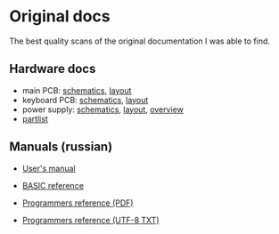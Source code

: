 # Original docs

The best quality scans of the original documentation I was able to find.

## Hardware docs

 * main PCB: [schematics](mainboard_schematics.djvu), [layout](mainboard_pcb.jpg)
 * keyboard PCB: [schematics](keyboard_schematics.djvu), [layout](keyboard_pcb.jpg)
 * power supply: [schematics](psu_schematics.djvu), [layout](psu_pcb.jpg), [overview](psu_overview.djvu)
 * [partlist](partlist.djvu)

## Manuals (russian)

* [User's manual](manual_rus.pdf)

* [BASIC reference](basic_manual_rus.pdf)

* [Programmers reference (PDF)](programmers_book_rus.pdf)

* [Programmers reference (UTF-8 TXT)](programmers_book_rus.txt)

  
